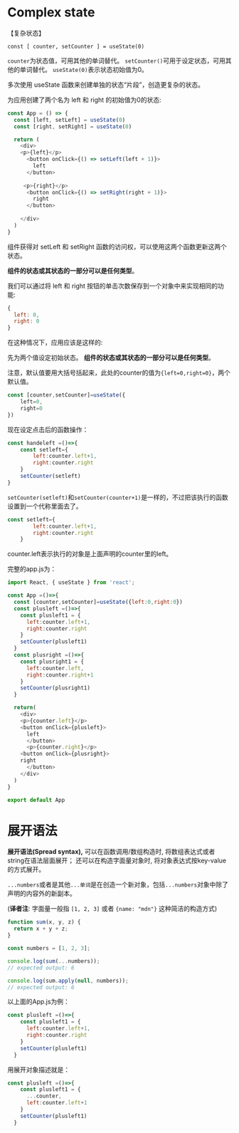 # Complex state

【复杂状态】

`const [ counter, setCounter ] = useState(0)`

`counter`为状态值，可用其他的单词替代。
`setCounter()`可用于设定状态，可用其他的单词替代。
`useState(0)`表示状态初始值为0。

多次使用 useState 函数来创建单独的状态“片段”，创造更复杂的状态。

为应用创建了两个名为 left 和 right 的初始值为0的状态:

```js
const App = () => {
  const [left, setLeft] = useState(0)
  const [right, setRight] = useState(0)

  return (
    <div>
    <p>{left}</p>
      <button onClick={() => setLeft(left + 1)}>
        left
      </button>
      
     <p>{right}</p>
      <button onClick={() => setRight(right + 1)}>
        right
      </button>
      
    </div>
  )
}
```

组件获得对 setLeft 和 setRight 函数的访问权，可以使用这两个函数更新这两个状态。

**组件的状态或其状态的一部分可以是任何类型**。 

我们可以通过将 left 和 right 按钮的单击次数保存到一个对象中来实现相同的功能:

```js
{
  left: 0,
  right: 0
}
```

在这种情况下，应用应该是这样的:

先为两个值设定初始状态。
**组件的状态或其状态的一部分可以是任何类型**。

注意，默认值要用大括号括起来，此处的counter的值为`{left=0,right=0}`，两个默认值。

```js
const [counter,setCounter]=useState({
	left=0,
	right=0
})
```
现在设定点击后的函数操作：
```js
const handeleft =()=>{
	const setleft={
		left:counter.left+1,
		right:counter.right
	}
	setCounter(setleft)
}
```
`setCounter(setleft)`和`setCounter(counter+1)`是一样的，不过把该执行的函数设置到一个代称里面去了。
```js
const setleft={
		left:counter.left+1,
		right:counter.right
	}
```
counter.left表示执行的对象是上面声明的counter里的left。

完整的app.js为：
```js
import React, { useState } from 'react';

const App =()=>{
  const [counter,setCounter]=useState({left:0,right:0})
  const plusleft =()=>{
    const plusleft1 = {
      left:counter.left+1,
      right:counter.right
    }
    setCounter(plusleft1)
  }
  const plusright =()=>{
    const plusright1 = {
      left:counter.left,
      right:counter.right+1
    }
    setCounter(plusright1)
  }

  return(
    <div>
    <p>{counter.left}</p>
    <button onClick={plusleft}>
      left
      </button>
      <p>{counter.right}</p>
    <button onClick={plusright}>
    right
      </button>
    </div>
  )
}

export default App
```

# 展开语法

**展开语法(Spread syntax),** 可以在函数调用/数组构造时, 将数组表达式或者string在语法层面展开；
还可以在构造字面量对象时, 将对象表达式按key-value的方式展开。

`...numbers`或者是其他`...单词`是在创造一个新对象，包括`...numbers`对象中除了声明的内容外的新副本。

(**译者注**: 字面量一般指 `[1, 2, 3]` 或者 `{name: "mdn"}` 这种简洁的构造方式)
```js
function sum(x, y, z) {
  return x + y + z;
}

const numbers = [1, 2, 3];

console.log(sum(...numbers));
// expected output: 6

console.log(sum.apply(null, numbers));
// expected output: 6

```

以上面的App.js为例：
```js
const plusleft =()=>{
    const plusleft1 = {
      left:counter.left+1,
      right:counter.right
    }
    setCounter(plusleft1)
  }
```
用展开对象描述就是：
```js
const plusleft =()=>{
    const plusleft1 = {
      ...counter,
      left:counter.left+1
    }
    setCounter(plusleft1)
  }
```